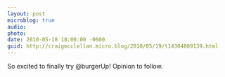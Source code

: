 ```yaml
---
layout: post
microblog: true
audio: 
photo: 
date: 2010-05-18 18:00:00 -0600
guid: http://craigmcclellan.micro.blog/2010/05/19/t14304809139.html
---
```

So excited to finally try @burgerUp! Opinion to follow.
